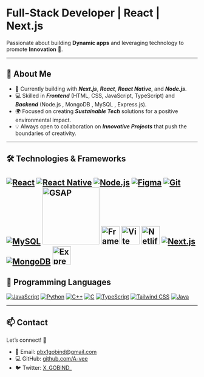 
# **Full-Stack Developer | React | Next.js** 
Passionate about building **Dynamic apps** and leveraging technology to promote **Innovation** 🌱.

---

## 🚀 **About Me**

- 🌱 Currently building with ***Next.js***, ***React***, ***React Native***, and ***Node.js***.
- 💻 Skilled in ***Frontend*** (HTML, CSS, JavaScript, TypeScript) and ***Backend*** (Node.js , MongoDB , MySQL , Express.js).
- 🌍 Focused on creating ***Sustainable Tech*** solutions for a positive environmental impact.
- 💡 Always open to collaboration on ***Innovative Projects*** that push the boundaries of creativity.

---

## 🛠️ **Technologies & Frameworks**

[![React](https://img.icons8.com/office/48/react.png)](https://reactjs.org/) [![React Native](https://img.icons8.com/ios-filled/50/61DAFB/react-native.png)](https://reactnative.dev/)  [![Node.js](https://img.icons8.com/color/48/000000/nodejs.png)](https://nodejs.org/) [![Figma](https://img.icons8.com/color/48/000000/figma.png)](https://www.figma.com/)  [![Git](https://img.icons8.com/color/48/000000/git.png)](https://git-scm.com/)  [![MySQL](https://img.icons8.com/color/48/000000/mysql-logo.png)](https://www.mysql.com/)  <a href="https://greensock.com/gsap" target="_blank"><img src="https://seeklogo.com/images/G/greensock-gsap-logo-75B48CEF01-seeklogo.com.png" width="150" alt="GSAP"></a>  <a href="https://framermotion.com" target="_blank"><img src="https://cdn.iconscout.com/icon/free/png-512/free-framer-logo-icon-download-in-svg-png-gif-file-formats--technology-social-media-company-vol-3-pack-logos-icons-3030143.png?f=webp&w=256" width="48" alt="Framer"></a>  <a href="https://vite.dev/" target="_blank"><img src="https://vitejs.dev/logo.svg" width="48" alt="Vite"></a>  <a href="https://netlify.com" target="_blank"> <img src="https://www.netlify.com/v3/img/components/logomark.png" width="48" alt="Netlify"></a>  [![Next.js](https://img.icons8.com/fluency/48/nextjs.png)](https://nextjs.org) [![MongoDB](https://img.icons8.com/color/48/000000/mongodb.png)](https://www.mongodb.com/)  <a href="https://expressjs.com/" target="_blank"> <img src="https://img.icons8.com/ios/50/FFFFFF/express-js.png" width="48" alt="Express.js">
</a>
---

## 💬 **Programming Languages**

[![JavaScript](https://img.icons8.com/color/48/000000/javascript.png)](https://www.javascript.com/)  [![Python](https://img.icons8.com/color/48/000000/python.png)](https://www.python.org/)  [![C++](https://img.icons8.com/color/48/000000/c-plus-plus-logo.png)](https://en.cppreference.com/w/)  [![C](https://img.icons8.com/color/48/000000/c-programming.png)](https://en.wikipedia.org/wiki/C_(programming_language))  [![TypeScript](https://img.icons8.com/color/48/000000/typescript.png)](https://www.typescriptlang.org/)  [![Tailwind CSS](https://img.icons8.com/color/48/000000/tailwindcss.png)](https://tailwindcss.com/)  [![Java](https://img.icons8.com/color/48/000000/java-coffee-cup-logo.png)](https://www.java.com/)

---

## 📫 **Contact**

Let’s connect! 🤝

- 📧 Email: [pbx1gobind@gmail.com](mailto:pbx1gobind@gmail.com)  
- 💻 GitHub: [github.com/A-vee](https://github.com/A-vee)  
- 🐦 Twitter: [X_GOBIND_](https://x.com/X_GOBIND_)

